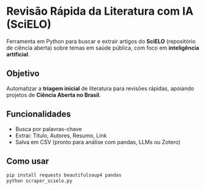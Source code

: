 # Revisão Rápida da Literatura com IA (SciELO)

Ferramenta em Python para buscar e extrair artigos do **SciELO** (repositório de ciência aberta) sobre temas em saúde pública, com foco em **inteligência artificial**.

## Objetivo
Automatizar a **triagem inicial** de literatura para revisões rápidas, apoiando projetos de **Ciência Aberta no Brasil**.

## Funcionalidades
- Busca por palavras-chave
- Extrai: Título, Autores, Resumo, Link
- Salva em CSV (pronto para análise com pandas, LLMs ou Zotero)

## Como usar
```bash
pip install requests beautifulsoup4 pandas
python scraper_scielo.py
